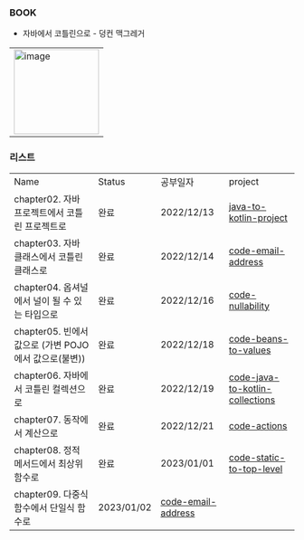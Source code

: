 ### BOOK
- 자바에서 코틀린으로 - 덩컨 맥그레거
<table><tr><td>
    <img width="150" alt="image" src="https://user-images.githubusercontent.com/87924260/207300899-91601d4e-9ff6-474b-9b16-1c1e75d020df.png">
</td></tr></table>


### 리스트                                                                                                                                                    
| | | | |
|-|-|-|-|
|Name|Status|공부일자|project|
|chapter02. 자바 프로젝트에서 코틀린 프로젝트로|완료|2022/12/13|[java-to-kotlin-project](https://github.com/seohaem/java-to-kotlin/tree/main/java-to-kotlin-project)|
|chapter03. 자바 클래스에서 코틀린 클래스로|완료|2022/12/14|[code-email-address](https://github.com/seohaem/java-to-kotlin/tree/main/code-email-address)|
|chapter04. 옵셔널에서 널이 될 수 있는 타입으로|완료|2022/12/16|[code-nullability](https://github.com/seohaem/java-to-kotlin/tree/main/code-nullability)|
|chapter05. 빈에서 값으로 (가변 POJO에서 값으로(불변))|완료|2022/12/18|[code-beans-to-values](https://github.com/seohaem/java-to-kotlin/tree/main/code-beans-to-values)|
|chapter06. 자바에서 코틀린 컬렉션으로|완료|2022/12/19|[code-java-to-kotlin-collections](https://github.com/seohaem/java-to-kotlin/tree/main/code-java-to-kotlin-collections)|
|chapter07. 동작에서 계산으로|완료|2022/12/21|[code-actions](https://github.com/seohaem/java-to-kotlin/tree/main/code-actions)|
|chapter08. 정적 메서드에서 최상위 함수로|완료|2023/01/01|[code-static-to-top-level](https://github.com/seohaem/java-to-kotlin/tree/main/code-static-to-top-level)|
|chapter09. 다중식 함수에서 단일식 함수로|2023/01/02|[code-email-address](https://github.com/seohaem/java-to-kotlin/tree/main/code-email-address)|
